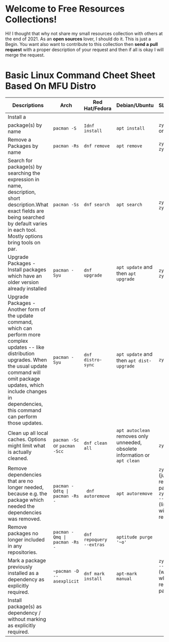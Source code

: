 # Welcome to Free Resources Collections!

Hi! I thought that why not share my small resources collection with others at the end of 2021. As an **open sources** lover, I should do it. This is just a Begin. You want also want to contribute to this collection then **send a pull request** with a proper description of your request and then if all is okay I will merge the request.

# Basic Linux Command Cheet Sheet Based On MFU Distro

|Descriptions        |Arch               |Red Hat/Fedora      |Debian/Ubuntu       |SLES/openSUSE       |Gentoo             |
|--------------------|-----------------|-----------------------------|-----------------|----------------|-------------------|
|Install a 
package(s) by name|`pacman -S`  |`Idnf install`  |`apt install` | `zypper install` or `zypper in` | `emerge [-a]`|
| Remove a Packages by name | `pacman -Rs`    | `dnf remove`   | `apt remove` | `zypper remove` or `zypper rm`   | `emerge -a[a]vc`|
| Search for package(s) by searching the expression in name, description, short description.What exact fields are being searched by default varies in each tool. Mostly options bring tools on par.|`pacman -Ss` |`dnf search` |`apt search`| `zypper search` or `zypper se [-s]` | `emerge -S`|
| Upgrade Packages - Install packages which have an older version already installed | `pacman -Syu`| `dnf upgrade`|`apt update` and then `apt upgrade`|`zypper update` or `zypper up`|`emerge -[a]uDN @world`|
| Upgrade Packages - Another form of the update command, which can perform more complex updates -- like distribution upgrades. When the usual update command will omit package updates, which include changes in dependencies, this command can perform those updates. | `pacman -Syu` | `dnf distro-sync` | `apt update` and then `apt dist-upgrade` | `zypper dup` | `emerge -[a]uDN @world` | 
| Clean up all local caches. Options might limit what is actually cleaned. | `pacman -Sc` or `pacman -Scc` | `dnf clean all` |`apt autoclean` removes only unneeded, obsolete information or `apt clean` | `zypper clean` | `eclean distfiles`|
| Remove dependencies that are no longer needed, because e.g. the package which needed the dependencies was removed. | `pacman -Qdtq \| pacman -Rs -` |` dnf autoremove` |`apt autoremove	`|`zypper rm -u`  (just for removing a package) or `zypper packages --unneeded` (listing only and without recursion) |`emerge [-a] --depclean` |
| Remove packages no longer included in any repositories. | `pacman -Qmq \| pacman -Rs -` |`dnf repoquery --extras`|`aptitude purge '~o'`|
|Mark a package previously installed as a dependency as explicitly required.| `~pacman -D --asexplicit`| `dnf mark install` | `apt-mark manual` | `zypper install --force` (workaround which needs to reinstall the package)|`emerge --select`|
| Install package(s) as dependency / without marking as explicitly required.| 
